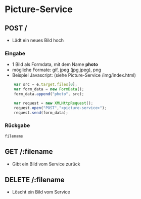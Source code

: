 # Picture-Service

## POST /
- Lädt ein neues Bild hoch

### Eingabe
- 1 Bild als Formdata, mit dem Name **photo**
- mögliche Formate: gif, jpeg (jpg,jpeg), png
- Beispiel Javascript: (siehe Picture-Service /img/index.html)
```javascript
    var src = e.target.files[0];
    var form_data = new FormData();
    form_data.append("photo", src);

    var request = new XMLHttpRequest();
    request.open("POST","<picture-service>");
    request.send(form_data);
```
### Rückgabe
```
filename
```

## GET /:filename
- Gibt ein Bild vom Service zurück


## DELETE /:filename
- Löscht ein Bild vom Service